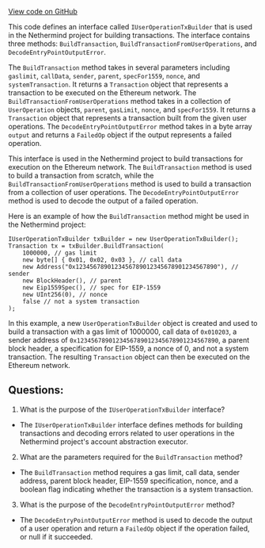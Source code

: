 [View code on GitHub](https://github.com/nethermindeth/nethermind/Nethermind.AccountAbstraction/Executor/IUserOperationTxBuilder.cs)

This code defines an interface called `IUserOperationTxBuilder` that is used in the Nethermind project for building transactions. The interface contains three methods: `BuildTransaction`, `BuildTransactionFromUserOperations`, and `DecodeEntryPointOutputError`.

The `BuildTransaction` method takes in several parameters including `gaslimit`, `callData`, `sender`, `parent`, `specFor1559`, `nonce`, and `systemTransaction`. It returns a `Transaction` object that represents a transaction to be executed on the Ethereum network. The `BuildTransactionFromUserOperations` method takes in a collection of `UserOperation` objects, `parent`, `gasLimit`, `nonce`, and `specFor1559`. It returns a `Transaction` object that represents a transaction built from the given user operations. The `DecodeEntryPointOutputError` method takes in a byte array `output` and returns a `FailedOp` object if the output represents a failed operation.

This interface is used in the Nethermind project to build transactions for execution on the Ethereum network. The `BuildTransaction` method is used to build a transaction from scratch, while the `BuildTransactionFromUserOperations` method is used to build a transaction from a collection of user operations. The `DecodeEntryPointOutputError` method is used to decode the output of a failed operation.

Here is an example of how the `BuildTransaction` method might be used in the Nethermind project:

```
IUserOperationTxBuilder txBuilder = new UserOperationTxBuilder();
Transaction tx = txBuilder.BuildTransaction(
    1000000, // gas limit
    new byte[] { 0x01, 0x02, 0x03 }, // call data
    new Address("0x1234567890123456789012345678901234567890"), // sender
    new BlockHeader(), // parent
    new Eip1559Spec(), // spec for EIP-1559
    new UInt256(0), // nonce
    false // not a system transaction
);
```

In this example, a new `UserOperationTxBuilder` object is created and used to build a transaction with a gas limit of 1000000, call data of `0x010203`, a sender address of `0x1234567890123456789012345678901234567890`, a parent block header, a specification for EIP-1559, a nonce of 0, and not a system transaction. The resulting `Transaction` object can then be executed on the Ethereum network.
## Questions: 
 1. What is the purpose of the `IUserOperationTxBuilder` interface?
- The `IUserOperationTxBuilder` interface defines methods for building transactions and decoding errors related to user operations in the Nethermind project's account abstraction executor.

2. What are the parameters required for the `BuildTransaction` method?
- The `BuildTransaction` method requires a gas limit, call data, sender address, parent block header, EIP-1559 specification, nonce, and a boolean flag indicating whether the transaction is a system transaction.

3. What is the purpose of the `DecodeEntryPointOutputError` method?
- The `DecodeEntryPointOutputError` method is used to decode the output of a user operation and return a `FailedOp` object if the operation failed, or null if it succeeded.